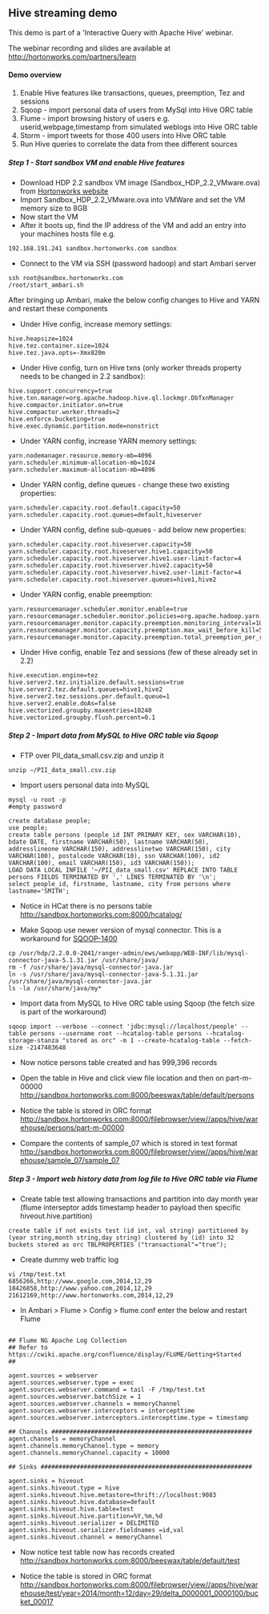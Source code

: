 ## Hive streaming demo
This demo is part of a 'Interactive Query with Apache Hive' webinar.

The webinar recording and slides are available at http://hortonworks.com/partners/learn

#### Demo overview

1. Enable Hive features like transactions, queues, preemption, Tez and sessions
2. Sqoop - import personal data of users from MySql into Hive ORC table 
3. Flume - import browsing history of users e.g. userid,webpage,timestamp from simulated weblogs into Hive ORC table 
4. Storm - import tweets for those 400 users into Hive ORC table 
5. Run Hive queries to correlate the data from thee different sources

##### Step 1 - Start sandbox VM and enable Hive features 

- Download HDP 2.2 sandbox VM image (Sandbox_HDP_2.2_VMware.ova) from [Hortonworks website](http://hortonworks.com/products/hortonworks-sandbox/)
- Import Sandbox_HDP_2.2_VMware.ova into VMWare and set the VM memory size to 8GB
- Now start the VM
- After it boots up, find the IP address of the VM and add an entry into your machines hosts file e.g.
```
192.168.191.241 sandbox.hortonworks.com sandbox    
```
- Connect to the VM via SSH (password hadoop) and start Ambari server
```
ssh root@sandbox.hortonworks.com
/root/start_ambari.sh
```
After bringing up Ambari, make the below config changes to Hive and YARN and restart these components

  - Under Hive config, increase memory settings: 
```
hive.heapsize=1024 
hive.tez.container.size=1024
hive.tez.java.opts=-Xmx820m
```
  - Under Hive config, turn on Hive txns (only worker threads property needs to be changed in 2.2 sandbox):
```
hive.support.concurrency=true
hive.txn.manager=org.apache.hadoop.hive.ql.lockmgr.DbTxnManager
hive.compactor.initiator.on=true
hive.compactor.worker.threads=2
hive.enforce.bucketing=true
hive.exec.dynamic.partition.mode=nonstrict
```
  - Under YARN config, increase YARN memory settings:
```
yarn.nodemanager.resource.memory-mb=4096
yarn.scheduler.minimum-allocation-mb=1024
yarn.scheduler.maximum-allocation-mb=4096
```
  - Under YARN config, define queues - change these two existing properties:
```
yarn.scheduler.capacity.root.default.capacity=50
yarn.scheduler.capacity.root.queues=default,hiveserver	
```
  - Under YARN config, define sub-queues - add below new properties:
```
yarn.scheduler.capacity.root.hiveserver.capacity=50
yarn.scheduler.capacity.root.hiveserver.hive1.capacity=50
yarn.scheduler.capacity.root.hiveserver.hive1.user-limit-factor=4
yarn.scheduler.capacity.root.hiveserver.hive2.capacity=50
yarn.scheduler.capacity.root.hiveserver.hive2.user-limit-factor=4
yarn.scheduler.capacity.root.hiveserver.queues=hive1,hive2
```
  - Under YARN config, enable preemption:
```
yarn.resourcemanager.scheduler.monitor.enable=true
yarn.resourcemanager.scheduler.monitor.policies=org.apache.hadoop.yarn.server.resourcemanager.monitor.capacity.ProportionalCapacityPreemptionPolicy
yarn.resourcemanager.monitor.capacity.preemption.monitoring_interval=1000
yarn.resourcemanager.monitor.capacity.preemption.max_wait_before_kill=5000
yarn.resourcemanager.monitor.capacity.preemption.total_preemption_per_round=0.4
```
  - Under Hive config, enable Tez and sessions (few of these already set in 2.2)
```
hive.execution.engine=tez
hive.server2.tez.initialize.default.sessions=true
hive.server2.tez.default.queues=hive1,hive2
hive.server2.tez.sessions.per.default.queue=1
hive.server2.enable.doAs=false
hive.vectorized.groupby.maxentries=10240
hive.vectorized.groupby.flush.percent=0.1
```


##### Step 2 - Import data from MySQL to Hive ORC table via Sqoop 
- FTP over PII_data_small.csv.zip and unzip it
```
unzip ~/PII_data_small.csv.zip
```
- Import users personal data into MySQL
```
mysql -u root -p
#empty password

create database people;
use people;
create table persons (people_id INT PRIMARY KEY, sex VARCHAR(10), bdate DATE, firstname VARCHAR(50), lastname VARCHAR(50), addresslineone VARCHAR(150), addresslinetwo VARCHAR(150), city VARCHAR(100), postalcode VARCHAR(10), ssn VARCHAR(100), id2 VARCHAR(100), email VARCHAR(150), id3 VARCHAR(150));
LOAD DATA LOCAL INFILE '~/PII_data_small.csv' REPLACE INTO TABLE persons FIELDS TERMINATED BY ',' LINES TERMINATED BY '\n';
select people_id, firstname, lastname, city from persons where lastname='SMITH';
```
- Notice in HCat there is no persons table
http://sandbox.hortonworks.com:8000/hcatalog/

- Make Sqoop use newer version of mysql connector. This is a workaround for [SQOOP-1400](https://issues.apache.org/jira/browse/SQOOP-1400)
```
cp /usr/hdp/2.2.0.0-2041/ranger-admin/ews/webapp/WEB-INF/lib/mysql-connector-java-5.1.31.jar /usr/share/java/
rm -f /usr/share/java/mysql-connector-java.jar
ln -s /usr/share/java/mysql-connector-java-5.1.31.jar /usr/share/java/mysql-connector-java.jar
ls -la /usr/share/java/my*
```

- Import data from MySQL to Hive ORC table using Sqoop (the fetch size is part of the workaround)
```
sqoop import --verbose --connect 'jdbc:mysql://localhost/people' --table persons --username root --hcatalog-table persons --hcatalog-storage-stanza "stored as orc" -m 1 --create-hcatalog-table --fetch-size -2147483648
```

- Now notice persons table created and has 999,396 records

- Open the table in Hive and click view file location and then on part-m-00000
http://sandbox.hortonworks.com:8000/beeswax/table/default/persons

- Notice the table is stored in ORC format
http://sandbox.hortonworks.com:8000/filebrowser/view//apps/hive/warehouse/persons/part-m-00000

- Compare the contents of sample_07 which is stored in text format
http://sandbox.hortonworks.com:8000/filebrowser/view//apps/hive/warehouse/sample_07/sample_07

##### Step 3 - Import web history data from log file to Hive ORC table via Flume 

- Create table test allowing transactions and partition into day month year (flume interseptor adds timestamp header to payload then specific hiveout.hive.partition)
````
create table if not exists test (id int, val string) partitioned by (year string,month string,day string) clustered by (id) into 32 buckets stored as orc TBLPROPERTIES ("transactional"="true");
````
- Create dummy web traffic log
```
vi /tmp/test.txt
6856266,http://www.google.com,2014,12,29
18426858,http://www.yahoo.com,2014,12,29
21612169,http://www.hortonworks.com,2014,12,29
```

- In Ambari > Flume > Config > flume.conf enter the below and restart Flume
```

## Flume NG Apache Log Collection
## Refer to https://cwiki.apache.org/confluence/display/FLUME/Getting+Started
##

agent.sources = webserver
agent.sources.webserver.type = exec
agent.sources.webserver.command = tail -F /tmp/test.txt
agent.sources.webserver.batchSize = 1
agent.sources.webserver.channels = memoryChannel
agent.sources.webserver.interceptors = intercepttime
agent.sources.webserver.interceptors.intercepttime.type = timestamp

## Channels ########################################################
agent.channels = memoryChannel
agent.channels.memoryChannel.type = memory
agent.channels.memoryChannel.capacity = 10000

## Sinks ###########################################################

agent.sinks = hiveout
agent.sinks.hiveout.type = hive
agent.sinks.hiveout.hive.metastore=thrift://localhost:9083
agent.sinks.hiveout.hive.database=default
agent.sinks.hiveout.hive.table=test
agent.sinks.hiveout.hive.partition=%Y,%m,%d
agent.sinks.hiveout.serializer = DELIMITED
agent.sinks.hiveout.serializer.fieldnames =id,val
agent.sinks.hiveout.channel = memoryChannel
```

- Now notice test table now has records created
http://sandbox.hortonworks.com:8000/beeswax/table/default/test

- Notice the table is stored in ORC format
http://sandbox.hortonworks.com:8000/filebrowser/view//apps/hive/warehouse/test/year=2014/month=12/day=29/delta_0000001_0000100/bucket_00017
